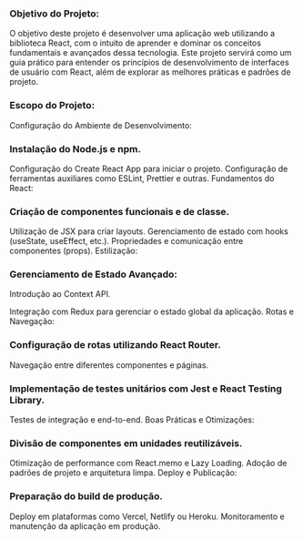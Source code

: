 ### Objetivo do Projeto:

O objetivo deste projeto é desenvolver uma aplicação web utilizando a biblioteca React, com o intuito de aprender e dominar os conceitos fundamentais e avançados dessa tecnologia. Este projeto servirá como um guia prático para entender os princípios de desenvolvimento de interfaces de usuário com React, além de explorar as melhores práticas e padrões de projeto.

### Escopo do Projeto:

Configuração do Ambiente de Desenvolvimento:

### Instalação do Node.js e npm.

Configuração do Create React App para iniciar o projeto.
Configuração de ferramentas auxiliares como ESLint, Prettier e outras.
Fundamentos do React:

### Criação de componentes funcionais e de classe.

Utilização de JSX para criar layouts.
Gerenciamento de estado com hooks (useState, useEffect, etc.).
Propriedades e comunicação entre componentes (props).
Estilização:

### Gerenciamento de Estado Avançado:

Introdução ao Context API.

Integração com Redux para gerenciar o estado global da aplicação.
Rotas e Navegação:

### Configuração de rotas utilizando React Router.
 Navegação entre diferentes componentes e páginas.

### Implementação de testes unitários com Jest e React Testing Library.
Testes de integração e end-to-end.
Boas Práticas e Otimizações:

### Divisão de componentes em unidades reutilizáveis.
Otimização de performance com React.memo e Lazy Loading.
Adoção de padrões de projeto e arquitetura limpa.
Deploy e Publicação:

### Preparação do build de produção.
Deploy em plataformas como Vercel, Netlify ou Heroku.
Monitoramento e manutenção da aplicação em produção.



